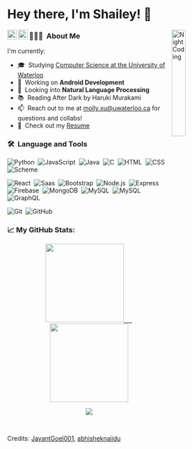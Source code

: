 # Hey there, I'm Shailey! 👋 
<a href="https://www.linkedin.com/in/shailey-mehta/">
  <img align="left" alt="Shailey's Linkedin" width="22px" src="https://raw.githubusercontent.com/peterthehan/peterthehan/master/assets/linkedin.svg" />
</a>
<a href="https://open.spotify.com/user/shaimehta?si=d6f22dbe044f4bda">
  <img align="left" alt="Shailey's Spotify" width="22px" src="https://upload.wikimedia.org/wikipedia/commons/1/19/Spotify_logo_without_text.svg" />
</a>

<img align="right" alt="Night Coding" width="25%" src="https://cdn.dribbble.com/users/4412543/screenshots/11086928/media/c23debeaf4452826b6883c90b771e5a8.gif"/>

### 👩🏻‍💻 &nbsp;About Me
I'm currently:
- 🎓 &nbsp;Studying <a href="https://uwaterloo.ca/future-students/programs/computer-science">Computer Science at the University of Waterloo</a>
- 🤖 &nbsp;Working on **Android Development**
- 🌱 &nbsp;Looking into **Natural Language Processing**
- 📚 &nbsp;Reading After Dark by Haruki Murakami
- 📫 &nbsp;Reach out to me at [molly.xu@uwaterloo.ca](molly.xu@uwaterloo.ca) for questions and collabs!
- 📄 &nbsp;Check out my [Resume](https://drive.google.com/file/d/1e38zzTzyCQpCxL9GCBqzrEj3GQTCch7F/)
<!-- - 🎹 &nbsp;Learn more about me at mollyxu.com -->

### 🛠 &nbsp;Language and Tools
![Python](https://img.shields.io/badge/-Python-05122A?style=flat&logo=python)&nbsp;
![JavaScript](https://img.shields.io/badge/-JavaScript-05122A?style=flat&logo=javascript)&nbsp;
![Java](https://img.shields.io/badge/-Java-05122A?style=flat&logo=Java&logoColor=FFA518)&nbsp;
![C](https://img.shields.io/badge/-C-05122A?style=flat&logo=C&logoColor=A8B9CC)&nbsp;
![HTML](https://img.shields.io/badge/-HTML-05122A?style=flat&logo=HTML5)&nbsp;
![CSS](https://img.shields.io/badge/-CSS-05122A?style=flat&logo=CSS3&logoColor=1572B6)&nbsp;
![Scheme](https://img.shields.io/badge/-Scheme-05122A?style=flat&logo=scheme)&nbsp;

![React](https://img.shields.io/badge/-React-05122A?style=flat&logo=react)&nbsp;
![Saas](https://img.shields.io/badge/-Saas-05122A?style=flat&logo=sass)&nbsp;
![Bootstrap](https://img.shields.io/badge/-Bootstrap-05122A?style=flat&logo=bootstrap)&nbsp;
![Node.js](https://img.shields.io/badge/-Node.js-05122A?style=flat&logo=nodejs)&nbsp;
![Express](https://img.shields.io/badge/-Express.js-05122A?style=flat&logo=express)&nbsp;
![Firebase](https://img.shields.io/badge/-Firebase-05122A?style=flat&logo=firebase)&nbsp;
![MongoDB](https://img.shields.io/badge/-MongoDB-05122A?style=flat&logo=mongodb)&nbsp;
![MySQL](https://img.shields.io/badge/-MySQL-05122A?style=flat&logo=mysql)&nbsp;
![MySQL](https://img.shields.io/badge/-PostgreSQL-05122A?style=flat&logo=postgresql)&nbsp;
![GraphQL](https://img.shields.io/badge/-GraphQL-05122A?style=flat&logo=graphql)&nbsp;

![Git](https://img.shields.io/badge/-Git-05122A?style=flat&logo=git)&nbsp;
![GitHub](https://img.shields.io/badge/-GitHub-05122A?style=flat&logo=github)&nbsp;

### 📈 My GitHub Stats:
<p align="center">
<a href="https://github.com/mollyxu">
  <img height="180em" src="https://github-readme-stats.vercel.app/api/top-langs/?username=mollyxu&theme=prussian&hide_border=true"/>
  &nbsp;&nbsp;&nbsp;&nbsp;
  <img height="180em" src="https://github-readme-stats.vercel.app/api?username=mollyxu&count_private=true&hide=stars&show_icons=true&theme=prussian&hide_border=true"/>
</a>
</p>
<p align="center">
  <a>
    <img align="center" src="https://github-readme-streak-stats.herokuapp.com/?user=mollyxu&theme=prussian&hide_border=true"/>
  </a>
</p>

<br />

Credits: [JayantGoel001](https://github.com/JayantGoel001/), [abhisheknaiidu](https://github.com/abhisheknaiidu)


